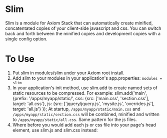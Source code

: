 Slim
====
Slim is a module for Axiom Stack that can automatically create minified, concatentated copies of your client-side javascript and css.   You can switch back and forth between the minified copies and development copies with a single config option.

To Use
======
1. Put slim in modules/slim under your Axiom root install.
2. Add slim to your modules in your application's app.properties: `modules = slim`
3. In your application's init method, use slim.add to create named sets of static resources to be compressed. For example:
     slim.add('main', {prefix: '/apps/myapp/static/',
                       css: {src: ['main.css',
                                   'section.css'],
                             target: 'all.css'},
                       js: {src: ['jquery/jquery.js',
                                  'mysite.js',
                                  'overrides.js'],
                            target: 'all.js'}
                      });
At startup, `/apps/myapp/static/main.css` and `/apps/myapp/static/section.css` will be combined, minified and written to `/apps/myapp/static/all.css`.  Same pattern for the js files.
4. Where before you would add each js or css file into your page's head element, use slim.js and slim.css instead:
<pre>
    <link tal:replace="slim.css('main')" />
    <script tal:replace="slim.js('main')" />
</pre>
If your app.properties has `slim.compress = true`, then those elements will be replaced with just the combined, minified copies.  Otherwise, each of the individual files will be used.
        

